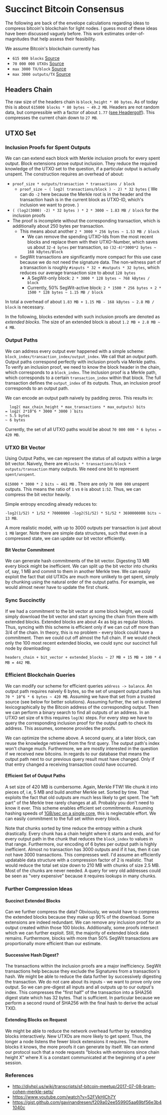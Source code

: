 # Succinct Bitcoin Consensus 

The following are back of the envelope calculations regarding ideas to compress bitcoin's blockchain for light nodes.
I guess most of these ideas have been discussed vaguely before. This work estimates order-of-magnitudes that help assess their feasibility.

We assume Bitcoin's blockchain currently has 
- `615 000 blocks` [Source](https://statoshi.info/)
- `70 000 000 UTXOs` [Source](https://statoshi.info/dashboard/db/unspent-transaction-output-set)
- `max 3000 TX/block` [Source](https://www.blockchain.com/en/charts/n-transactions-per-block?timespan=2years)
- `max 3000 outputs/TX` [Source](https://bitcoin.stackexchange.com/questions/29786/what-is-the-maximum-number-of-output-addresses-i-can-send-to-with-one-bitcoin-tr?rq=1)

## Headers Chain
The raw size of the headers chain is `block_height * 80 bytes`. As of today this is about `615000 blocks * 80 bytes ~ 49.2 MB`. 
Headers are not random data, but compressible with a factor of about `1.77` 
([see Headergolf](https://github.com/alecalve/headergolf)). This compresses the current chain down to `27 MB`.

## UTXO Set

### Inclusion Proofs for Spent Outputs

We can can extend each block with Merkle inclusion proofs for every spent output. Block extensions prove output inclusion. They reduce the required knowledge of the UTXO set to the question, if a particular output is actually unspent. The construction requires an overhead of about:
- `proof_size * outputs/transaction * transactions / block`
  - `proof_size ~ ( log2( transactions/block ) - 2) * 32 bytes` ( We can do `-2` here because the Merkle root is in the header and the transaction hash is in the current block as UTXO-ID, which's inclusion we want to prove. )
- `( (log2(3000) -2) * 32 bytes ) * 2 * 3000 ~ 1.83 MB / block` for the inclusion proofs
- The proof is incomplete without the corresponding transaction, which is additionally about 250 bytes per transaction.
  - This means about another `2 * 3000 * 256 bytes ~ 1.53 MB / block`
    - We can remove the spending UTXO-Ids from the most recent blocks and replace them with their UTXO-Number, which saves us about `32-4 bytes` per transaction, so `(32-4)*3000*2 bytes ~ 168 kBytes/Block`
  - SegWit transactions are significantly more compact for this use case because we do not need the signature data. The non-witness part of a transaction is roughly `#inputs * 32 + #outputs * 32 bytes`, which reduces our average transaction size to about `128 bytes`
    - A SegWit-only block: `2 * 3000 * 128 bytes ~ 768 kBytes / block`
    - Currently, 50% SegWit-active block: `2 * 1500 * 256 bytes + 2 * 1500 * 128 bytes ~ 1.15 MB / block`

In total a overhead of about `1.83 MB + 1.15 MB - 168 kBytes ~ 2.8 MB / block` is necessary.

In the following, blocks extended with such inclusion proofs are denoted as *extended blocks*. The size of an extended block is about `1.2 MB + 2.8 MB ~ 4 MB`.


### Output Paths
We can address every output ever happened with a simple scheme: `block_index/transaction_index/output_index`. We call that an *output path*.
Output paths correspond perfectly with inclusion proofs via Merkle paths. To verify an inclusion proof, we need to know the block header in the chain, 
which corresponds to a `block_index`. The inclusion proof is a Merkle path, which corresponds to a certain `transaction_index` 
within that block. The full transaction defines the `output_index` of its outputs. 
Thus, an inclusion proof corresponds to an output path.


We can encode an output path naively by padding zeros. This results in:
```   
  log2( max_chain_height * max_transactions * max_outputs) bits 
= log2( 2*10^6 * 3000 * 3000 ) bits
~ 5.5 bytes 
~ 6 bytes
```

Currently, the set of all UTXO paths would be about `70 000 000 * 6 bytes = 420 MB`.




### UTXO Bit Vector
Using Output Paths, we can represent the status of all outputs within a large bit vector. Naively, there are 
`#blocks * transactions/block * outputs/transaction` many outputs. We need one bit to represent `spent/unspent`.

`615000 * 3000 * 2 bits ~ 461 MB` . There are only `70 000 000` unspent outputs. 
This means the ratio of  `1` vs `0` is about `1:52`. Thus, we can compress the bit vector heavily.

Simple entropy encoding already reduces to: 

`-log2(1/52) * 1/52 * 70000000 -log2(51/52) * 51/52 * 3690000000 bits ~ 13 MB`.

A more realistic model, with up to 3000 outputs per transaction is just about `1 MB` larger. Note there are simple data structures, such that even in a compressed state, we can update our bit vector efficiently. 

#### Bit Vector Commitment
We can generate hash commitments of the bit vector. Digesting 13 MB every block might be inefficient.
We can split up the bit vector into chunks of, say, 1 MB and commit to them in another Merkle tree.
We can easily exploit the fact that old UTXOs are much more unlikely to get spent, simply by chunking using the natural order of the output paths. For example, we would almost never have to update the first chunk. 

### Sync Succinctly
If we had a commitment to the bit vector at some block height, we could simply download the bit vector and start syncing the chain from there with extended blocks. Extended blocks are about 4x as big as regular blocks. Thus, syncing with this scheme is efficient only if we can cut off more than 3/4 of the chain. In theory, this is no problem - every block could have a commitment. Then we could cut off almost the full chain. If we would check only the 100 most recent extended blocks, we could sync our succinct full node by downloading: 

`headers_chain + bit_vector + extended_blocks ~ 27 MB + 15 MB + 100 * 4 MB = 442 MB`. 

### Efficient Blockchain Queries
We can modify our scheme for efficient queries `address -> balance`. An output path requires naively 6 bytes, so the set of unspent output paths has `70 * 10^6 * 6 bytes ~ 420 MB`. Assuming we have that set from a trusted source (see below for better solutions). Assuming further, the set is ordered lexicographically by the Bitcoin address of the corresponding output. Then we can perform a binary search to find all outputs of an address. In an UTXO set size of `N` this requires `log(N)` steps. For every step we have to query the corresponding inclusion proof for the output path to check its address. This assumes, someone provides the proofs.

We can optimize the scheme above. A second query, at a later block, can reuse the knowledge retrieved from the first query. 
The output path's index won't change much. Furthermore, we are mostly interested in the question if we received new bitcoins. 
In regards to our database that means the output path next to our previous query result must have changed. Only if that entry changed a receiving transaction could have occurred. 

#### Efficient Set of Output Paths
A set size of 420 MB is cumbersome. Again, Merkle FTW! We chunk it into pieces of, i.e, 5 MB and build another Merkle set. Sorted by time. That exploits the fact that old outputs are much less likely to get spent. The "left part" of the Merkle tree rarely changes at all. Probably you don't need to know it ever. This scheme enables efficient set commitments. Assuming hashing speeds of [1GB/sec on a single core](https://github.com/minio/blake2b-simd#introduction), this is neglectable effort. We can easily commitment to the full set within every block.

Note that chunks sorted by time reduce the entropy within a chunk drastically. Every chunk has a chain height where it starts and ends, and for every output path in the chunk that reduces the `block_index` to values in that range.
Furthermore, our encoding of 6 bytes per output path is highly inefficient. Almost no transaction has 3000 outputs and if it has, then it can not have 3000 transactions. This compresses well. I'd assume an efficiently updatable data structure with a compression factor of 2 is realistic. That would reduce the total set size down to 210 MB with chunks of size 2.5 MB. Most of the chunks are never needed. A query for very old addresses could be seen as "very expensive" because it requires lookups in many chunks. 

### Further Compression Ideas

#### Succinct Extended Blocks
Can we further compress the data? Obviously, we would have to compress the extended blocks because they make up 90% of the download. Some extensions are indeed redundant. We can remove any inclusion proof for an output created within those 100 blocks.
Additionally, some proofs intersect which we can further exploit. Still, the majority of extended block data remains.
Furthermore, blocks with more than 50% SegWit transactions are proportionally more efficient than our estimate.

#### Successive Hash Digest?
The transactions within the inclusion proofs are a major inefficiency. SegWit transactions help because they exclude the Signatures from a transaction's hash. We might be able to reduce the data further by successively digesting the transaction. 
We do not care about its inputs - we want to prove only one output. So we can pre-digest all inputs and all outputs up to our output's index. This compresses the "first half" of the transaction into a SHA256 digest state which has 32 bytes. That is sufficient. In particular because we perform a second round of SHA256 with the final hash to derive the actual TXID.

#### Extending Blocks on Request
We might be able to reduce the network overhead further by extending blocks interactively. New UTXOs are more likely to get spent. Thus, the longer a node listens the fewer block extensions it requires. The more blocks it knows, the more proofs it can generate by itself. We can extend our protocol such that a node requests "blocks with extensions since chain height X" where X is a constant communicated at the beginning of a peer session.





### References 
- http://diyhpl.us/wiki/transcripts/sf-bitcoin-meetup/2017-07-08-bram-cohen-merkle-sets/
- https://www.youtube.com/watch?v=52FVkHlCh7Y
- https://gist.github.com/gavinandresen/f209a02ee559905aa69bf56e3b41040c

